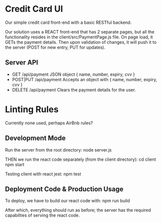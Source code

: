 # Credit Card UI

Our simple credit card front-end with a basic RESTful backend.

Our solution uses a REACT front-end that has 2 separate pages, but all the functionality 
resides in the client/src/PaymentPage.js file. On page load, it GETs the payment details. 
Then upon validation of changes, it will push it to the server (POST for new entry, PUT for 
updates). 

## Server API
- GET /api/payment
JSON object { name, number, expiry, cvv }
- POST|PUT /api/payment
Accepts an object with { name, number, expiry, cvv }
- DELETE /api/payment
Clears the payment details for the user.

# Linting Rules
Currently none used, perhaps AirBnb rules?

## Development Mode
Run the server from the root directory:
node server.js

THEN we run the react code separately (from the client directory):
cd client
npm start

Testing client with react jest:
npm test

## Deployment Code & Production Usage
To deploy, we have to build our react code with:
npm run build

After which, everything should run as before; the server has the required capabilties of serving the react code.
